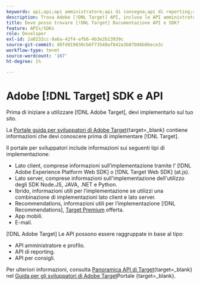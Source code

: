 ```yaml
---
keywords: api;api;api amministratore;api di consegna;api di reporting;api profilo
description: Trova Adobe [!DNL Target] API, incluse le API amministratore, consegna, reporting e profilo.
title: Dove posso trovare [!DNL Target] Documentazione API e SDK?
feature: APIs/SDKs
role: Developer
exl-id: 2a0232cc-9a6a-42f4-afb6-4b3e2b13939c
source-git-commit: d8fd919830cb6f73540af842a3b87b06b0bece3c
workflow-type: tm+mt
source-wordcount: '167'
ht-degree: 1%

---
```


# Adobe [!DNL Target] SDK e API

Prima di iniziare a utilizzare [!DNL Adobe Target], devi implementarlo sul tuo sito.

La [Portale guida per sviluppatori di Adobe Target](https://developer.adobe.com/target/){target=_blank} contiene informazioni che devi conoscere prima di implementare [!DNL Target].

Il portale per sviluppatori include informazioni sui seguenti tipi di implementazione:

* Lato client, comprese informazioni sull’implementazione tramite l’ [!DNL Adobe Experience Platform Web SDK] o [!DNL Target Web SDK] (at.js).
* Lato server, comprese informazioni sull&#39;implementazione dell&#39;utilizzo degli SDK Node.JS, JAVA, .NET e Python.
* Ibrido, informazioni utili per l’implementazione se utilizzi una combinazione di implementazioni lato client e lato server.
* Recommendations, informazioni utili per l’implementazione [!DNL Recommendations], [Target Premium](/help/main/c-intro/intro.md#premium) offerta.
* App mobili.
* E-mail.

[!DNL Adobe Target] Le API possono essere raggruppate in base al tipo:

* API amministratore e profilo.
* API di reporting.
* API per consigli.

Per ulteriori informazioni, consulta [Panoramica API di Target](https://developer.adobe.com/target/before-administer/){target=_blank} nel [Guida per gli sviluppatori di Adobe Target](https://developer.adobe.com/target/)Portale {target=_blank}.
